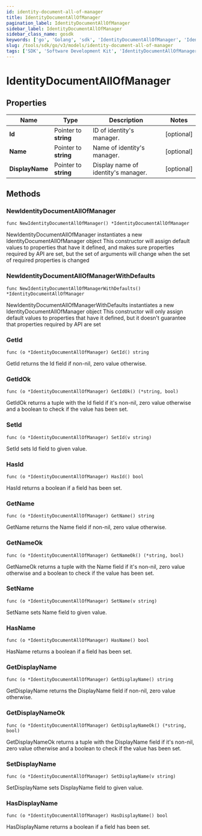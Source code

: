 ```yaml
---
id: identity-document-all-of-manager
title: IdentityDocumentAllOfManager
pagination_label: IdentityDocumentAllOfManager
sidebar_label: IdentityDocumentAllOfManager
sidebar_class_name: gosdk
keywords: ['go', 'Golang', 'sdk', 'IdentityDocumentAllOfManager', 'IdentityDocumentAllOfManager'] 
slug: /tools/sdk/go/v3/models/identity-document-all-of-manager
tags: ['SDK', 'Software Development Kit', 'IdentityDocumentAllOfManager', 'IdentityDocumentAllOfManager']
---
```


# IdentityDocumentAllOfManager

## Properties

Name | Type | Description | Notes
------------ | ------------- | ------------- | -------------
**Id** | Pointer to **string** | ID of identity's manager. | [optional] 
**Name** | Pointer to **string** | Name of identity's manager. | [optional] 
**DisplayName** | Pointer to **string** | Display name of identity's manager. | [optional] 

## Methods

### NewIdentityDocumentAllOfManager

`func NewIdentityDocumentAllOfManager() *IdentityDocumentAllOfManager`

NewIdentityDocumentAllOfManager instantiates a new IdentityDocumentAllOfManager object
This constructor will assign default values to properties that have it defined,
and makes sure properties required by API are set, but the set of arguments
will change when the set of required properties is changed

### NewIdentityDocumentAllOfManagerWithDefaults

`func NewIdentityDocumentAllOfManagerWithDefaults() *IdentityDocumentAllOfManager`

NewIdentityDocumentAllOfManagerWithDefaults instantiates a new IdentityDocumentAllOfManager object
This constructor will only assign default values to properties that have it defined,
but it doesn't guarantee that properties required by API are set

### GetId

`func (o *IdentityDocumentAllOfManager) GetId() string`

GetId returns the Id field if non-nil, zero value otherwise.

### GetIdOk

`func (o *IdentityDocumentAllOfManager) GetIdOk() (*string, bool)`

GetIdOk returns a tuple with the Id field if it's non-nil, zero value otherwise
and a boolean to check if the value has been set.

### SetId

`func (o *IdentityDocumentAllOfManager) SetId(v string)`

SetId sets Id field to given value.

### HasId

`func (o *IdentityDocumentAllOfManager) HasId() bool`

HasId returns a boolean if a field has been set.

### GetName

`func (o *IdentityDocumentAllOfManager) GetName() string`

GetName returns the Name field if non-nil, zero value otherwise.

### GetNameOk

`func (o *IdentityDocumentAllOfManager) GetNameOk() (*string, bool)`

GetNameOk returns a tuple with the Name field if it's non-nil, zero value otherwise
and a boolean to check if the value has been set.

### SetName

`func (o *IdentityDocumentAllOfManager) SetName(v string)`

SetName sets Name field to given value.

### HasName

`func (o *IdentityDocumentAllOfManager) HasName() bool`

HasName returns a boolean if a field has been set.

### GetDisplayName

`func (o *IdentityDocumentAllOfManager) GetDisplayName() string`

GetDisplayName returns the DisplayName field if non-nil, zero value otherwise.

### GetDisplayNameOk

`func (o *IdentityDocumentAllOfManager) GetDisplayNameOk() (*string, bool)`

GetDisplayNameOk returns a tuple with the DisplayName field if it's non-nil, zero value otherwise
and a boolean to check if the value has been set.

### SetDisplayName

`func (o *IdentityDocumentAllOfManager) SetDisplayName(v string)`

SetDisplayName sets DisplayName field to given value.

### HasDisplayName

`func (o *IdentityDocumentAllOfManager) HasDisplayName() bool`

HasDisplayName returns a boolean if a field has been set.


